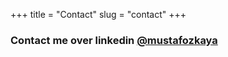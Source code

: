 +++
title = "Contact"
slug = "contact"
+++

### Contact me over linkedin [@mustafozkaya](https://www.linkedin.com/in/mustafaozkaya/)
